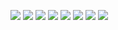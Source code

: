 ![](https://user-images.githubusercontent.com/70604577/229877327-e3984d89-d53c-41e2-8f06-2b5eb0962022.png)
![](https://user-images.githubusercontent.com/70604577/229877331-0cdaf0c7-a031-47af-85bc-ff62b1499771.png)
![](https://user-images.githubusercontent.com/70604577/229877333-a9df7490-cca4-4a9b-bb72-b1aa4a17a10b.png)
![](https://user-images.githubusercontent.com/70604577/229877336-b9a59e69-98a2-4569-b31e-1a6b9f3e6dec.png)
![](https://user-images.githubusercontent.com/70604577/229877401-41e73a25-bb80-4ac6-a763-a039a3ee8dce.png)
![](https://user-images.githubusercontent.com/70604577/229877387-2449e79e-fed6-43f8-953b-cc508544d3f7.png)
![](https://user-images.githubusercontent.com/70604577/229877391-84c33209-160c-4fac-b97b-aea0707dbf5b.png)
![](https://user-images.githubusercontent.com/70604577/229877396-f1e0acda-3f24-41d2-9ee7-8935923caa55.png)
